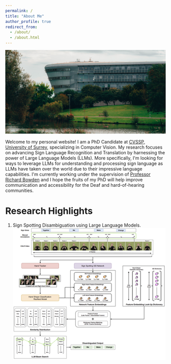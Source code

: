 ```yaml
---
permalink: /
title: "About Me"
author_profile: true
redirect_from: 
  - /about/
  - /about.html
---
```


![University of Surrey](/images/Background.jpg)

Welcome to my personal website! I am a PhD Candidate at [CVSSP, University of Surrey](https://www.surrey.ac.uk/centre-vision-speech-signal-processing), specializing in Computer Vision. My research focuses on advancing Sign Language Recognition and Translation by harnessing the power of Large Language Models (LLMs). More specifically, I'm looking for ways to leverage LLMs for understanding and processing sign language as LLMs have taken over the world due to their impressive language capabilities. I'm currently working under the supervision of [Professor Richard Bowden](https://www.surrey.ac.uk/people/richard-bowden) and I hope the fruits of my PhD will help improve communication and accessibility for the Deaf and hard-of-hearing communities.

Research Highlights
======
1. Sign Spotting Disambiguation using Large Language Models.
![Overview of Sign Spotting Disambiguation](/images/overview.png)





